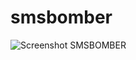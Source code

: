 # smsbomber

![Screenshot SMSBOMBER](https://user-images.githubusercontent.com/115124097/198712985-3583f4f1-c48f-4365-8038-41ff8c324b4f.png)
